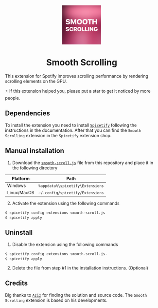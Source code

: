 <p align="center">
 <img src="./images/icon.png" height="128" alt="Logo">
 <h1 align="center">Smooth Scrolling</h1>
</p>

This extension for Spotify improves scrolling performance by rendering scrolling elements on the GPU.

⭐ If this extension helped you, please put a star to get it noticed by more people.

## Dependencies
To install the extension you need to install [`Spicetify`](https://spicetify.app/docs/advanced-usage/installation) following the instructions in the documentation. After that you can find the `Smooth Scrolling` extension in the `Spicetify` extension shop.


## Manual installation
1. Download the [`smooth-scroll.js`](https://github.com/iHelops/smooth-scrolling/blob/main/dist/smooth-scrolling.js) file from this repository and place it in the following directory

| Platform      | Path                             |
| ------------- |:--------------------------------:|
| Windows       | `%appdata%\spicetify\Extensions` |
| Linux/MacOS	| `~/.config/spicetify/Extensions` |

2. Activate the extension using the following commands
```console
$ spicetify config extensions smooth-scroll.js
$ spicetify apply
```

## Uninstall
1. Disable the extension using the following commands
```console
$ spicetify config extensions smooth-scroll.js-
$ spicetify apply
```

2. Delete the file from step #1 in the installation instructions. (Optional)

## Credits
Big thanks to [`Aziz`](https://blog.aziz.tn/2025/01/spotify-fix-lagging-issue-on-scrolling.html) for finding the solution and source code. The `Smooth Scrolling` extension is based on his developments.